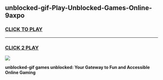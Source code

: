 
## unblocked-gif-Play-Unblocked-Games-Online-9axpo
<h3>
<a href="https://premium76.site?title=unblocked-gif&ref=25A">CLICK TO PLAY</a></h3>
<hr>

<h3>
<a href="https://premium76.site?title=unblocked-gif&ref=25A">CLICK 2 PLAY</a>
  
</h3>

<a href="https://premium76.site?title=unblocked-gif&ref=25A"><img src="https://clearcache.store/games.png"></a>


**unblocked-gif games unblocked: Your Gateway to Fun and Accessible Online Gaming**
